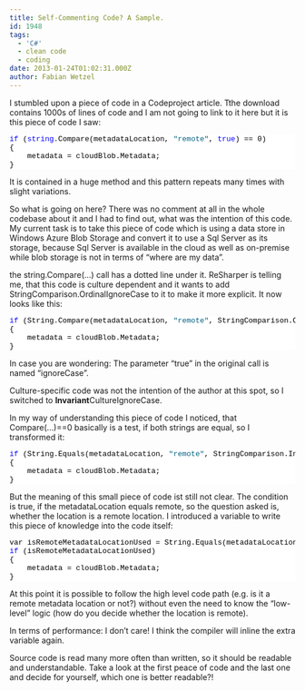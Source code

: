 ```yaml
---
title: Self-Commenting Code? A Sample.
id: 1948
tags:
  - 'C#'
  - clean code
  - coding
date: 2013-01-24T01:02:31.000Z
author: Fabian Wetzel
---
```


I stumbled upon a piece of code in a Codeproject article. Tthe download contains 1000s of lines of code and I am not going to link to it here but it is this piece of code I saw:
<pre class="csharpcode"><span class="kwrd">if</span> (<span class="kwrd">string</span>.Compare(metadataLocation, <span class="str">"remote"</span>, <span class="kwrd">true</span>) == 0)
{
    metadata = cloudBlob.Metadata;
}</pre>

It is contained in a huge method and this pattern repeats many times with slight variations. 
<style type="text/css">.csharpcode, .csharpcode pre
{
	font-size: small;
	color: black;
	font-family: consolas, "Courier New", courier, monospace;
	background-color: #ffffff;
	/*white-space: pre;*/
}
.csharpcode pre { margin: 0em; }
.csharpcode .rem { color: #008000; }
.csharpcode .kwrd { color: #0000ff; }
.csharpcode .str { color: #006080; }
.csharpcode .op { color: #0000c0; }
.csharpcode .preproc { color: #cc6633; }
.csharpcode .asp { background-color: #ffff00; }
.csharpcode .html { color: #800000; }
.csharpcode .attr { color: #ff0000; }
.csharpcode .alt 
{
	background-color: #f4f4f4;
	width: 100%;
	margin: 0em;
}
.csharpcode .lnum { color: #606060; }
</style>

So what is going on here? There was no comment at all in the whole codebase about it and I had to find out, what was the intention of this code. My current task is to take this piece of code which is using a data store in Windows Azure Blob Storage and convert it to use a Sql Server as its storage, because Sql Server is available in the cloud as well as on-premise while blob storage is not in terms of “where are my data”.

the string.Compare(…) call has a dotted line under it. ReSharper is telling me, that this code is culture dependent and it wants to add StringComparison.OrdinalIgnoreCase to it to make it more explicit. It now looks like this:
<pre class="csharpcode"><span class="kwrd">if</span> (String.Compare(metadataLocation, <span class="str">"remote"</span>, StringComparison.OrdinalIgnoreCase) == 0)
{
    metadata = cloudBlob.Metadata;
}</pre>

In case you are wondering: The parameter “true” in the original call is named “ignoreCase”.

Culture-specific code was not the intention of the author at this spot, so I switched to **Invariant**CultureIgnoreCase.

In my way of understanding this piece of code I noticed, that Compare(…)==0 basically is a test, if both strings are equal, so I transformed it:
<pre class="csharpcode"><span class="kwrd">if</span> (String.Equals(metadataLocation, <span class="str">"remote"</span>, StringComparison.InvariantCultureIgnoreCase))
{
    metadata = cloudBlob.Metadata;
}</pre>

But the meaning of this small piece of code ist still not clear. The condition is true, if the metadataLocation equals remote, so the question asked is, whether the location is a remote location. I introduced a variable to write this piece of knowledge into the code itself:
<pre class="csharpcode">var isRemoteMetadataLocationUsed = String.Equals(metadataLocation, <span class="str">"remote"</span>, InvariantCultureIgnoreCase);
<span class="kwrd">if</span> (isRemoteMetadataLocationUsed)
{
    metadata = cloudBlob.Metadata;
}</pre>
<style type="text/css">.csharpcode, .csharpcode pre
{
	font-size: small;
	color: black;
	font-family: consolas, "Courier New", courier, monospace;
	background-color: #ffffff;
	/*white-space: pre;*/
}
.csharpcode pre { margin: 0em; }
.csharpcode .rem { color: #008000; }
.csharpcode .kwrd { color: #0000ff; }
.csharpcode .str { color: #006080; }
.csharpcode .op { color: #0000c0; }
.csharpcode .preproc { color: #cc6633; }
.csharpcode .asp { background-color: #ffff00; }
.csharpcode .html { color: #800000; }
.csharpcode .attr { color: #ff0000; }
.csharpcode .alt 
{
	background-color: #f4f4f4;
	width: 100%;
	margin: 0em;
}
.csharpcode .lnum { color: #606060; }
</style>

At this point it is possible to follow the high level code path (e.g. is it a remote metadata location or not?) without even the need to know the “low-level” logic (how do you decide whether the location is remote).

In terms of performance: I don’t care! I think the compiler will inline the extra variable again.

Source code is read many more often than written, so it should be readable and understandable. Take a look at the first peace of code and the last one and decide for yourself, which one is better readable?!
